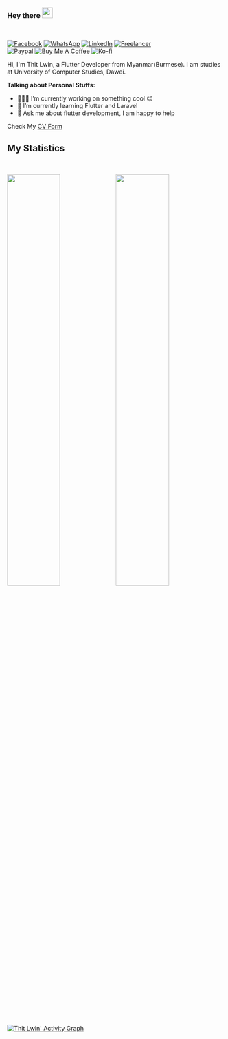 ### Hey there <img src="https://media.giphy.com/media/hvRJCLFzcasrR4ia7z/giphy.gif" width="25px">

<br />

[![Facebook](https://img.shields.io/badge/Facebook-1877F2?style=for-the-badge&logo=facebook&logoColor=white)](https://www.facebook.com/thitlwincoder)
[![WhatsApp](https://img.shields.io/badge/WhatsApp-25D366?style=for-the-badge&logo=whatsapp&logoColor=white)](https://wa.me/959979283215)
[![LinkedIn](https://img.shields.io/badge/LinkedIn-0077B5?style=for-the-badge&logo=linkedin&logoColor=white)](https://linkedin.com/in/thitlwincoder)
[![Freelancer](https://img.shields.io/badge/Freelancer-29B2FE?style=for-the-badge&logo=Freelancer&logoColor=white)](https://www.freelancer.com/u/thitlwincoder)
<br />
[![Paypal](https://img.shields.io/badge/PayPal-00457C?style=for-the-badge&logo=paypal&logoColor=white)](https://paypal.me/thitlwin312)
[![Buy Me A Coffee](https://img.shields.io/badge/Buy%20Me%20a%20Coffee-ffdd00?style=for-the-badge&logo=buy-me-a-coffee&logoColor=black)](https://www.buymeacoffee.com/thitlwincoder)
[![Ko-fi](https://img.shields.io/badge/Ko--fi-F16061?style=for-the-badge&logo=ko-fi&logoColor=white)](https://ko-fi.com/thitlwincoder)

Hi, I'm Thit Lwin, a Flutter Developer from Myanmar(Burmese). I am studies at University of Computer Studies, Dawei.

**Talking about Personal Stuffs:**

- 👨🏽‍💻 I’m currently working on something cool :wink:
- 🌱 I’m currently learning Flutter and Laravel
- 💬 Ask me about flutter development, I am happy to help

Check My [CV Form](https://thitlwincoder.github.io)


## My Statistics

<br/>
<p align="left">
  <img width="49.5%" src="https://github-readme-stats.vercel.app/api?username=thitlwincoder&show_icons=true&theme=gruvbox&hide_border=true" />
    <img width="49.5%" src="https://github-readme-streak-stats.herokuapp.com/?user=thitlwincoder&theme=gruvbox&hide_border=true" />
</p>
<br>

[![Thit Lwin' Activity Graph](https://github-readme-activity-graph.vercel.app/graph?username=thitlwincoder&theme=gruvbox)](https://github.com/thitlwincoder)

<!--START_SECTION:waka-->
<!--END_SECTION:waka-->